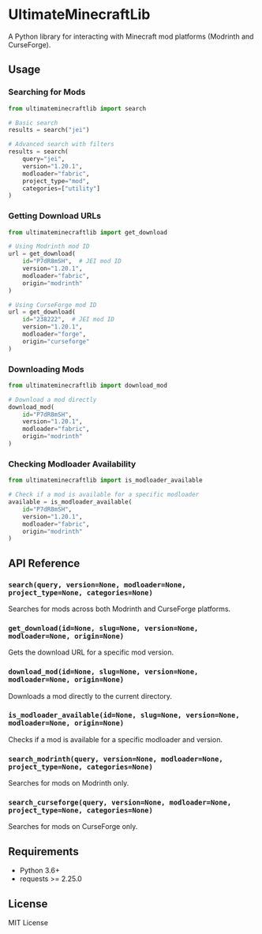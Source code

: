 # UltimateMinecraftLib

A Python library for interacting with Minecraft mod platforms (Modrinth and CurseForge).

## Usage

### Searching for Mods

```python
from ultimateminecraftlib import search

# Basic search
results = search("jei")

# Advanced search with filters
results = search(
    query="jei",
    version="1.20.1",
    modloader="fabric",
    project_type="mod",
    categories=["utility"]
)
```

### Getting Download URLs

```python
from ultimateminecraftlib import get_download

# Using Modrinth mod ID
url = get_download(
    id="P7dR8mSH",  # JEI mod ID
    version="1.20.1",
    modloader="fabric",
    origin="modrinth"
)

# Using CurseForge mod ID
url = get_download(
    id="238222",  # JEI mod ID
    version="1.20.1",
    modloader="forge",
    origin="curseforge"
)
```

### Downloading Mods

```python
from ultimateminecraftlib import download_mod

# Download a mod directly
download_mod(
    id="P7dR8mSH",
    version="1.20.1",
    modloader="fabric",
    origin="modrinth"
)
```

### Checking Modloader Availability

```python
from ultimateminecraftlib import is_modloader_available

# Check if a mod is available for a specific modloader
available = is_modloader_available(
    id="P7dR8mSH",
    version="1.20.1",
    modloader="fabric",
    origin="modrinth"
)
```

## API Reference

### `search(query, version=None, modloader=None, project_type=None, categories=None)`
Searches for mods across both Modrinth and CurseForge platforms.

### `get_download(id=None, slug=None, version=None, modloader=None, origin=None)`
Gets the download URL for a specific mod version.

### `download_mod(id=None, slug=None, version=None, modloader=None, origin=None)`
Downloads a mod directly to the current directory.

### `is_modloader_available(id=None, slug=None, version=None, modloader=None, origin=None)`
Checks if a mod is available for a specific modloader and version.

### `search_modrinth(query, version=None, modloader=None, project_type=None, categories=None)`
Searches for mods on Modrinth only.

### `search_curseforge(query, version=None, modloader=None, project_type=None, categories=None)`
Searches for mods on CurseForge only.

## Requirements

- Python 3.6+
- requests >= 2.25.0

## License

MIT License